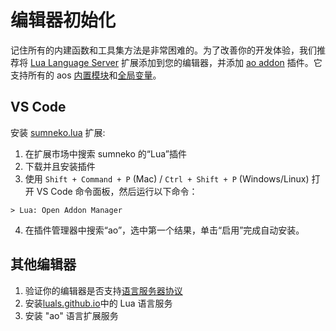 # 编辑器初始化

记住所有的内建函数和工具集方法是非常困难的。为了改善你的开发体验，我们推荐将 [Lua Language Server](https://luals.github.io) 扩展添加到您的编辑器，并添加 [ao addon](https://github.com/martonlederer/ao-definitions) 插件。它支持所有的 aos [内置模块](../aos/modules/index)和[全局变量](../aos/intro#globals)。

## VS Code

安装 [sumneko.lua](https://marketplace.visualstudio.com/items?itemName=sumneko.lua) 扩展:

1. 在扩展市场中搜索 sumneko 的“Lua”插件
2. 下载并且安装插件
3. 使用 `Shift + Command + P` (Mac) / `Ctrl + Shift + P` (Windows/Linux) 打开 VS Code 命令面板，然后运行以下命令：

```
> Lua: Open Addon Manager
```

4. 在插件管理器中搜索“ao”，选中第一个结果，单击“启用”完成自动安装。

## 其他编辑器

1. 验证你的编辑器是否支持[语言服务器协议](https://microsoft.github.io/language-server-protocol/implementors/tools/)
2. 安装[luals.github.io](https://luals.github.io/#install)中的 Lua 语言服务
3. 安装 "ao" 语言扩展服务
